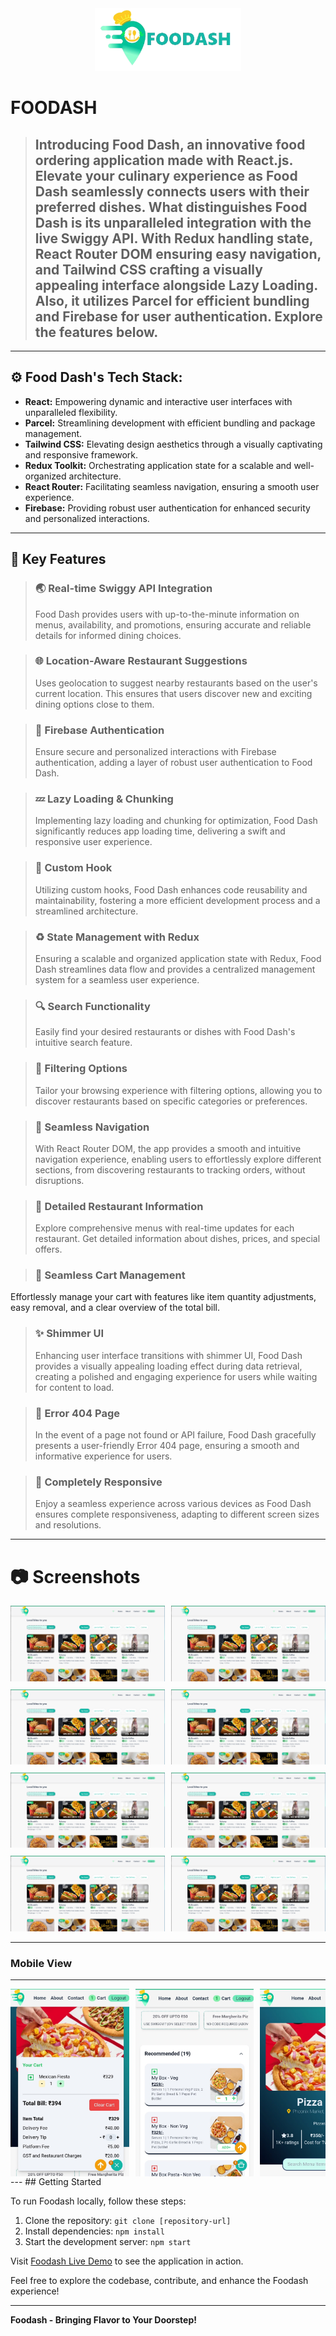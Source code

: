 <div align="center">
  <a href="https://foodash.vercel.app/" target="_blank">
    <img src="./screenshots/FoodashLogo.png" alt="Foodash Logo" height="100rem">
  </a>
</div>

# FOODASH

> ## Introducing Food Dash, an innovative food ordering application made with React.js. Elevate your culinary experience as Food Dash seamlessly connects users with their preferred dishes. What distinguishes Food Dash is its unparalleled integration with the live Swiggy API. With Redux handling state, React Router DOM ensuring easy navigation, and Tailwind CSS crafting a visually appealing interface alongside Lazy Loading. Also, it utilizes Parcel for efficient bundling and Firebase for user authentication. Explore the features below.

---

## ⚙ Food Dash's Tech Stack:

- **React:** Empowering dynamic and interactive user interfaces with unparalleled flexibility.
- **Parcel:** Streamlining development with efficient bundling and package management.
- **Tailwind CSS:** Elevating design aesthetics through a visually captivating and responsive framework.
- **Redux Toolkit:** Orchestrating application state for a scalable and well-organized architecture.
- **React Router:** Facilitating seamless navigation, ensuring a smooth user experience.
- **Firebase:** Providing robust user authentication for enhanced security and personalized interactions.

---

## 🎯 Key Features

> ### 🌏 Real-time Swiggy API Integration
>
> Food Dash provides users with up-to-the-minute information on menus, availability, and promotions, ensuring accurate and reliable details for informed dining choices.

> ### 🌐 Location-Aware Restaurant Suggestions
>
> Uses geolocation to suggest nearby restaurants based on the user's current location. This ensures that users discover new and exciting dining options close to them.

> ### 🔐 Firebase Authentication
>
> Ensure secure and personalized interactions with Firebase authentication, adding a layer of robust user authentication to Food Dash.

> ### 💤 Lazy Loading & Chunking
>
> Implementing lazy loading and chunking for optimization, Food Dash significantly reduces app loading time, delivering a swift and responsive user experience.

> ### 🔩 Custom Hook
>
> Utilizing custom hooks, Food Dash enhances code reusability and maintainability, fostering a more efficient development process and a streamlined architecture.

> ### ♻ State Management with Redux
>
> Ensuring a scalable and organized application state with Redux, Food Dash streamlines data flow and provides a centralized management system for a seamless user experience.

> ### 🔍 Search Functionality
>
> Easily find your desired restaurants or dishes with Food Dash's intuitive search feature.

> ### 🎯 Filtering Options
>
> Tailor your browsing experience with filtering options, allowing you to discover restaurants based on specific categories or preferences.

> ### 📌 Seamless Navigation
>
> With React Router DOM, the app provides a smooth and intuitive navigation experience, enabling users to effortlessly explore different sections, from discovering restaurants to tracking orders, without disruptions.

> ### 📜 Detailed Restaurant Information
>
> Explore comprehensive menus with real-time updates for each restaurant. Get detailed information about dishes, prices, and special offers.

> ### 🛒 Seamless Cart Management

Effortlessly manage your cart with features like item quantity adjustments, easy removal, and a clear overview of the total bill.

> ### ✨ Shimmer UI
>
> Enhancing user interface transitions with shimmer UI, Food Dash provides a visually appealing loading effect during data retrieval, creating a polished and engaging experience for users while waiting for content to load.

> ### 🚧 Error 404 Page
>
> In the event of a page not found or API failure, Food Dash gracefully presents a user-friendly Error 404 page, ensuring a smooth and informative experience for users.

> ### 📱 Completely Responsive
>
> Enjoy a seamless experience across various devices as Food Dash ensures complete responsiveness, adapting to different screen sizes and resolutions.

---

# 📷 Screenshots

<div style="display: grid; grid-template-columns: repeat(2, 1fr); gap: 10px;">

  <!-- Row 1 -->
  <div style="flex: 1;">
    <img src="screenshots/Desktop_Screenshot (4).png" alt="Screenshot 1" style="width: 100%;">
  </div>
  <div style="flex: 1;">
    <img src="screenshots/Desktop_Screenshot (4).png" alt="Screenshot 2" style="width: 100%;">
  </div>

  <!-- Row 2 -->
  <div style="flex: 1;">
    <img src="screenshots/Desktop_Screenshot (4).png" alt="Screenshot 4" style="width: 100%;">
  </div>
  <div style="flex: 1;">
    <img src="screenshots/Desktop_Screenshot (4).png" alt="Screenshot 3" style="width: 100%;">
  </div>

  <!-- Row 3 -->
  <div style="flex: 1;">
    <img src="screenshots/Desktop_Screenshot (4).png" alt="Screenshot 5" style="width: 100%;">
  </div>
  <div style="flex: 1;">
    <img src="screenshots/Desktop_Screenshot (4).png" alt="Screenshot 6" style="width: 100%;">
  </div>

  <!-- Row 4 -->
  <div style="flex: 1;">
    <img src="screenshots/Desktop_Screenshot (4).png" alt="Screenshot 8" style="width: 100%;">
  </div>
  <div style="flex: 1;">
    <img src="screenshots/Desktop_Screenshot (4).png" alt="Screenshot 7" style="width: 100%;">
  </div>

</div>

---

### Mobile View

---

<div style="display: flex; overflow-x: auto; gap: 10px;">
  <img src="screenshots/Mobile/Mobile_Screenshot (1).jpeg" alt="Mobile Screenshot 8" style="max-width: 100%; height: 300px">
  <img src="screenshots/Mobile/Mobile_Screenshot (2).jpeg" alt="Mobile Screenshot 6" style="max-width: 100%; height: 300px">
  <img src="screenshots/Mobile/Mobile_Screenshot (3).jpeg" alt="Mobile Screenshot 1" style="max-width: 100%; height: 300px">
  <img src="screenshots/Mobile/Mobile_Screenshot (4).jpeg" alt="Mobile Screenshot 3" style="max-width: 100%; height: 300px">
  <img src="screenshots/Mobile/Mobile_Screenshot (5).jpeg" alt="Mobile Screenshot 2" style="max-width: 100%; height: 300px">
  <img src="screenshots/Mobile/Mobile_Screenshot (6).jpeg" alt="Mobile Screenshot 5" style="max-width: 100%; height: 300px">
</div>
---
## Getting Started

To run Foodash locally, follow these steps:

1. Clone the repository: `git clone [repository-url]`
2. Install dependencies: `npm install`
3. Start the development server: `npm start`

Visit [Foodash Live Demo](#) to see the application in action.

Feel free to explore the codebase, contribute, and enhance the Foodash experience!

---

**Foodash - Bringing Flavor to Your Doorstep!**
